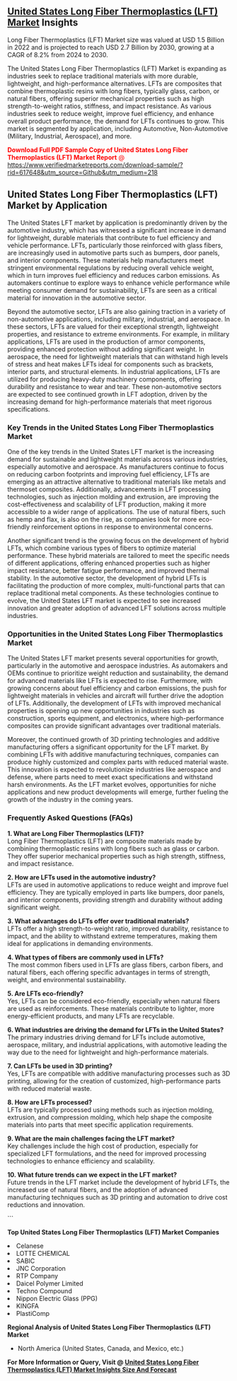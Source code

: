 <h2><a href="https://www.verifiedmarketreports.com/download-sample/?rid=617648&amp;utm_source=Github&amp;utm_medium=218" target="_blank">United States Long Fiber Thermoplastics (LFT) Market</a> Insights</h2><p>Long Fiber Thermoplastics (LFT) Market size was valued at USD 1.5 Billion in 2022 and is projected to reach USD 2.7 Billion by 2030, growing at a CAGR of 8.2% from 2024 to 2030.</p><p> <p>The United States Long Fiber Thermoplastics (LFT) Market is expanding as industries seek to replace traditional materials with more durable, lightweight, and high-performance alternatives. LFTs are composites that combine thermoplastic resins with long fibers, typically glass, carbon, or natural fibers, offering superior mechanical properties such as high strength-to-weight ratios, stiffness, and impact resistance. As various industries seek to reduce weight, improve fuel efficiency, and enhance overall product performance, the demand for LFTs continues to grow. This market is segmented by application, including Automotive, Non-Automotive (Military, Industrial, Aerospace), and more. <p><span class=""><span style="color: #ff0000;"><strong>Download Full PDF Sample Copy of United States Long Fiber Thermoplastics (LFT) Market Report</strong> @ </span><a href="https://www.verifiedmarketreports.com/download-sample/?rid=617648&amp;utm_source=Github&amp;utm_medium=218" target="_blank">https://www.verifiedmarketreports.com/download-sample/?rid=617648&amp;utm_source=Github&amp;utm_medium=218</a></span></p></p> <h2>United States Long Fiber Thermoplastics (LFT) Market by Application</h2> <p>The United States LFT market by application is predominantly driven by the automotive industry, which has witnessed a significant increase in demand for lightweight, durable materials that contribute to fuel efficiency and vehicle performance. LFTs, particularly those reinforced with glass fibers, are increasingly used in automotive parts such as bumpers, door panels, and interior components. These materials help manufacturers meet stringent environmental regulations by reducing overall vehicle weight, which in turn improves fuel efficiency and reduces carbon emissions. As automakers continue to explore ways to enhance vehicle performance while meeting consumer demand for sustainability, LFTs are seen as a critical material for innovation in the automotive sector.</p> <p>Beyond the automotive sector, LFTs are also gaining traction in a variety of non-automotive applications, including military, industrial, and aerospace. In these sectors, LFTs are valued for their exceptional strength, lightweight properties, and resistance to extreme environments. For example, in military applications, LFTs are used in the production of armor components, providing enhanced protection without adding significant weight. In aerospace, the need for lightweight materials that can withstand high levels of stress and heat makes LFTs ideal for components such as brackets, interior parts, and structural elements. In industrial applications, LFTs are utilized for producing heavy-duty machinery components, offering durability and resistance to wear and tear. These non-automotive sectors are expected to see continued growth in LFT adoption, driven by the increasing demand for high-performance materials that meet rigorous specifications.</p> <h3>Key Trends in the United States Long Fiber Thermoplastics Market</h3> <p>One of the key trends in the United States LFT market is the increasing demand for sustainable and lightweight materials across various industries, especially automotive and aerospace. As manufacturers continue to focus on reducing carbon footprints and improving fuel efficiency, LFTs are emerging as an attractive alternative to traditional materials like metals and thermoset composites. Additionally, advancements in LFT processing technologies, such as injection molding and extrusion, are improving the cost-effectiveness and scalability of LFT production, making it more accessible to a wider range of applications. The use of natural fibers, such as hemp and flax, is also on the rise, as companies look for more eco-friendly reinforcement options in response to environmental concerns.</p> <p>Another significant trend is the growing focus on the development of hybrid LFTs, which combine various types of fibers to optimize material performance. These hybrid materials are tailored to meet the specific needs of different applications, offering enhanced properties such as higher impact resistance, better fatigue performance, and improved thermal stability. In the automotive sector, the development of hybrid LFTs is facilitating the production of more complex, multi-functional parts that can replace traditional metal components. As these technologies continue to evolve, the United States LFT market is expected to see increased innovation and greater adoption of advanced LFT solutions across multiple industries.</p> <h3>Opportunities in the United States Long Fiber Thermoplastics Market</h3> <p>The United States LFT market presents several opportunities for growth, particularly in the automotive and aerospace industries. As automakers and OEMs continue to prioritize weight reduction and sustainability, the demand for advanced materials like LFTs is expected to rise. Furthermore, with growing concerns about fuel efficiency and carbon emissions, the push for lightweight materials in vehicles and aircraft will further drive the adoption of LFTs. Additionally, the development of LFTs with improved mechanical properties is opening up new opportunities in industries such as construction, sports equipment, and electronics, where high-performance composites can provide significant advantages over traditional materials.</p> <p>Moreover, the continued growth of 3D printing technologies and additive manufacturing offers a significant opportunity for the LFT market. By combining LFTs with additive manufacturing techniques, companies can produce highly customized and complex parts with reduced material waste. This innovation is expected to revolutionize industries like aerospace and defense, where parts need to meet exact specifications and withstand harsh environments. As the LFT market evolves, opportunities for niche applications and new product developments will emerge, further fueling the growth of the industry in the coming years.</p> <h3>Frequently Asked Questions (FAQs)</h3> <p><strong>1. What are Long Fiber Thermoplastics (LFT)?</strong><br>Long Fiber Thermoplastics (LFT) are composite materials made by combining thermoplastic resins with long fibers such as glass or carbon. They offer superior mechanical properties such as high strength, stiffness, and impact resistance.</p> <p><strong>2. How are LFTs used in the automotive industry?</strong><br>LFTs are used in automotive applications to reduce weight and improve fuel efficiency. They are typically employed in parts like bumpers, door panels, and interior components, providing strength and durability without adding significant weight.</p> <p><strong>3. What advantages do LFTs offer over traditional materials?</strong><br>LFTs offer a high strength-to-weight ratio, improved durability, resistance to impact, and the ability to withstand extreme temperatures, making them ideal for applications in demanding environments.</p> <p><strong>4. What types of fibers are commonly used in LFTs?</strong><br>The most common fibers used in LFTs are glass fibers, carbon fibers, and natural fibers, each offering specific advantages in terms of strength, weight, and environmental sustainability.</p> <p><strong>5. Are LFTs eco-friendly?</strong><br>Yes, LFTs can be considered eco-friendly, especially when natural fibers are used as reinforcements. These materials contribute to lighter, more energy-efficient products, and many LFTs are recyclable.</p> <p><strong>6. What industries are driving the demand for LFTs in the United States?</strong><br>The primary industries driving demand for LFTs include automotive, aerospace, military, and industrial applications, with automotive leading the way due to the need for lightweight and high-performance materials.</p> <p><strong>7. Can LFTs be used in 3D printing?</strong><br>Yes, LFTs are compatible with additive manufacturing processes such as 3D printing, allowing for the creation of customized, high-performance parts with reduced material waste.</p> <p><strong>8. How are LFTs processed?</strong><br>LFTs are typically processed using methods such as injection molding, extrusion, and compression molding, which help shape the composite materials into parts that meet specific application requirements.</p> <p><strong>9. What are the main challenges facing the LFT market?</strong><br>Key challenges include the high cost of production, especially for specialized LFT formulations, and the need for improved processing technologies to enhance efficiency and scalability.</p> <p><strong>10. What future trends can we expect in the LFT market?</strong><br>Future trends in the LFT market include the development of hybrid LFTs, the increased use of natural fibers, and the adoption of advanced manufacturing techniques such as 3D printing and automation to drive cost reductions and innovation.</p> ```</p><p><strong>Top United States Long Fiber Thermoplastics (LFT) Market Companies</strong></p><div data-test-id=""><p><li>Celanese</li><li> LOTTE CHEMICAL</li><li> SABIC</li><li> JNC Corporation</li><li> RTP Company</li><li> Daicel Polymer Limited</li><li> Techno Compound</li><li> Nippon Electric Glass (PPG)</li><li> KINGFA</li><li> PlastiComp</li></p><div><strong>Regional Analysis of&nbsp;United States Long Fiber Thermoplastics (LFT) Market</strong></div><ul><li dir="ltr"><p dir="ltr">North America&nbsp;(United States, Canada, and Mexico, etc.)</p></li></ul><p><strong>For More Information or Query, Visit @&nbsp;</strong><strong><a href="https://www.verifiedmarketreports.com/product/long-fiber-thermoplastics-lft-market/?utm_source=Github&amp;utm_medium=218" target="_blank">United States Long Fiber Thermoplastics (LFT) Market Insights Size And Forecast</a></strong></p></div>
